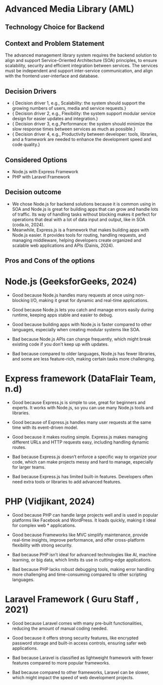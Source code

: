 # Advanced Media Library (AML)
## Technology Choice for Backend
## Context and Problem Statement

The advanced management library system requires the backend solution to align and support Service-Oriented Architecture (SOA) principles, to ensure scalability, security and efficient integration between services. The services must be independent and support inter-service communication, and align with the frontend user-interface and database.

## Decision Drivers

* { Decision driver 1, e.g., Scalability: the system should support the growing numbers of users, media and service requests.}
* { Decision driver 2, e.g., Flexibility: the system support modular service design for easier updates and integration.}
* { Decision driver 3, e.g.,Performance: the system should minimize the slow response times between services as much as possible.}
* { Decision driver 4, e.g., Productivity between developer: tools, libraries, and a framework are needed to enhance the development speed and code quality.}

## Considered Options

* Node.js with Express Framework
* PHP with Laravel Framework

## Decision outcome

* We chose Node.js for backend solutions because it is common using in SOA and Node.js is great for building apps that can grow and handle lots of traffic. Its way of handling tasks without blocking makes it perfect for operations that deal with a lot of data input and output, like in SOA (coda.io, 2024).
* Meanwhile, Express.js is a framework that makes building apps with Node.js easier. It provides tools for routing, handling requests, and managing middleware, helping developers create organized and scalable web applications and APIs (Dainis, 2024).

## Pros and Cons of the options

# Node.js (GeeksforGeeks, 2024)

* Good because Node.js handles many requests at once using non-blocking I/O, making it great for dynamic and real-time applications.
* Good because Node.js lets you catch and manage errors easily during runtime, keeping apps stable and easier to debug.
* Good because building apps with Node.js is faster compared to other languages, especially when creating modular systems like SOA.

* Bad because Node.js APIs can change frequently, which might break existing code if you don't keep up with updates.
* Bad because compared to older languages, Node.js has fewer libraries, and some are less feature-rich, making certain tasks more challenging.

# Express framework (DataFlair Team, n.d)

* Good because Express.js is simple to use, great for beginners and experts. It works with Node.js, so you can use many Node.js tools and libraries.
* Good because of Express.js handles many user requests at the same time with its event-driven model.
* Good because it makes routing simple. Express.js makes managing different URLs and HTTP requests easy, including handling dynamic routes.

* Bad because Express.js doesn’t enforce a specific way to organize your code, which can make projects messy and hard to manage, especially for larger teams.
* Bad because Express.js has limited built-in features. Developers often need extra tools or libraries to add advanced features.

# PHP (Vidjikant, 2024)

* Good because PHP can handle large projects well and is used in popular platforms like Facebook and WordPress. It loads quickly, making it ideal for complex web * applications.
* Good because Frameworks like MVC simplify maintenance, provide real-time insights, improve performance, and offer cross-platform flexibility with strong security.

* Bad because PHP isn’t ideal for advanced technologies like AI, machine learning, or big data, which limits its use in cutting-edge applications.
* Bad because PHP lacks robust debugging tools, making error handling more challenging and time-consuming compared to other scripting languages.

# Laravel Framework ( Guru Staff , 2021)

* Good because Laravel comes with many pre-built functionalities, reducing the amount of manual coding needed.
* Good because it offers strong security features, like encrypted password storage and built-in access controls, ensuring safer web applications.

* Bad because Laravel is classified as lightweight framework with fewer features compared to more popular frameworks.
* Bad because compared to other frameworks, Laravel can be slower, which might impact the speed of web development projects.
